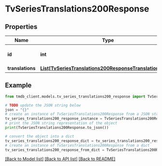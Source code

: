 # TvSeriesTranslations200Response


## Properties

Name | Type | Description | Notes
------------ | ------------- | ------------- | -------------
**id** | **int** |  | [optional] [default to 0]
**translations** | [**List[TvSeriesTranslations200ResponseTranslationsInner]**](TvSeriesTranslations200ResponseTranslationsInner.md) |  | [optional] 

## Example

```python
from tmdb_client.models.tv_series_translations200_response import TvSeriesTranslations200Response

# TODO update the JSON string below
json = "{}"
# create an instance of TvSeriesTranslations200Response from a JSON string
tv_series_translations200_response_instance = TvSeriesTranslations200Response.from_json(json)
# print the JSON string representation of the object
print(TvSeriesTranslations200Response.to_json())

# convert the object into a dict
tv_series_translations200_response_dict = tv_series_translations200_response_instance.to_dict()
# create an instance of TvSeriesTranslations200Response from a dict
tv_series_translations200_response_from_dict = TvSeriesTranslations200Response.from_dict(tv_series_translations200_response_dict)
```
[[Back to Model list]](../README.md#documentation-for-models) [[Back to API list]](../README.md#documentation-for-api-endpoints) [[Back to README]](../README.md)


